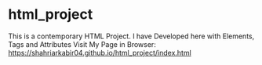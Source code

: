 # html_project
This is a contemporary HTML Project. I have Developed here with Elements, Tags and Attributes
Visit My Page in Browser: https://shahriarkabir04.github.io/html_project/index.html
